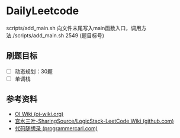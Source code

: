 # DailyLeetcode

scripts/add_main.sh 向文件末尾写入main函数入口，调用方法./scripts/add_main.sh 2549 (题目标号)

## 刷题目标

- [ ] 动态规划：30题
- [ ] 单调栈

## 参考资料

- [OI Wiki (oi-wiki.org)](https://oi-wiki.org/ds/monotonous-stack/)
- [宫水三叶-SharingSource/LogicStack-LeetCode Wiki (github.com)](https://github.com/SharingSource/LogicStack-LeetCode/wiki/记忆化搜索)
- [代码随想录 (programmercarl.com)](https://www.programmercarl.com/动态规划理论基础.html#算法公开课)